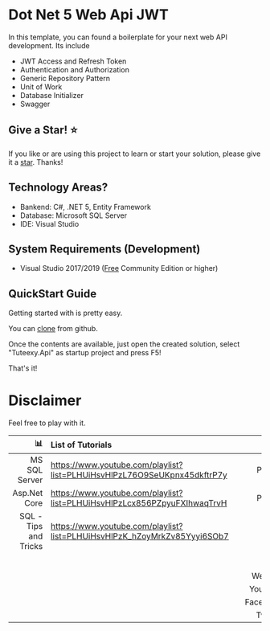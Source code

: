 # Dot Net 5 Web Api JWT
In this template, you can found a boilerplate for your next web API development. Its include
* JWT Access and Refresh Token
* Authentication and Authorization
* Generic Repository Pattern
* Unit of Work
* Database Initializer
* Swagger

## Give a Star! :star:
If you like or are using this project to learn or start your solution, please give it a [star](https://github.com/DevOpsHasan/Dot-Net-5-WebApi-JWT). Thanks!

## Technology Areas?
* Bankend: C#, .NET 5, Entity Framework
* Database: Microsoft SQL Server
* IDE: Visual Studio 

## System Requirements (Development)
* Visual Studio 2017/2019 ([Free](https://visualstudio.microsoft.com/vs/community/) Community Edition or higher)

## QuickStart Guide
Getting started with is pretty easy. 

You can [clone](https://github.com/devopshasan/Dot-Net-5-WebApi-JWT) from github.

Once the contents are available, just open the created solution, select "Tuteexy.Api" as startup project and press F5!

That's it!

# Disclaimer
Feel free to play with it. 


| :bar_chart:               |  List of Tutorials   |   | :moneybag:           | Support Us                           |
|--------------------------:|:---------------------|---|---------------------:|:-------------------------------------|
| MS SQL Server             |https://www.youtube.com/playlist?list=PLHUiHsvHlPzL76O9SeUKpnx45dkftrP7y |   | Paypal |  https://www.paypal.me/iamhasanhabib                |
| Asp.Net Core              |https://www.youtube.com/playlist?list=PLHUiHsvHlPzLcx856PZpyuFXIhwaqTrvH |   | Paypal |  https://www.paypal.me/iamhasanhabib                 |
| SQL - Tips and Tricks     |https://www.youtube.com/playlist?list=PLHUiHsvHlPzK_hZoyMrkZv85Yyyi6SOb7 |   |  |                 |
|                           | |   | :point_right:        | Follow Us                            |
|                           | |   |Website               |http://www.devopshasan.com          |
|                           | |   |YouTube               |https://www.youtube.com/devopshasan  |
|                           | |   |Facebook              |https://www.facebook.com/devopshasan |
|                           | |   |Twitter               |https://twitter.com/devopshasan      | 
